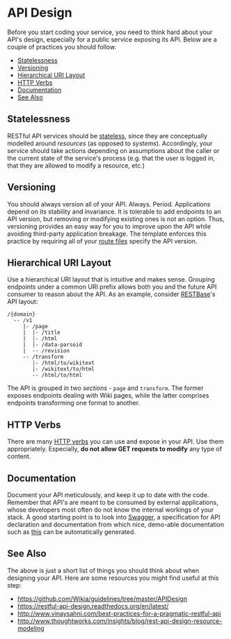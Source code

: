 # API Design

Before you start coding your service, you need to think hard about your API's
design, especially for a public service exposing its API. Below are a couple of
practices you should follow.

- [Statelessness](#statelessness)
- [Versioning](#versioning)
- [Hierarchical URI Layout](#hierarchical-uri-layout)
- [HTTP Verbs](#http-verbs)
- [Documentation](#documentation)
- [See Also](#see-also)

## Statelessness

RESTful API services should be
[stateless](https://en.wikipedia.org/wiki/Service_statelessness_principle), since
they are conceptually modelled around *resources* (as opposed to *systems*).
Accordingly, your service should take actions depending on assumptions about the
caller or the current state of the service's process (e.g. that the user is
logged in, that they are allowed to modify a resource, etc.)

## Versioning

You should always version all of your API. Always. Period. Applications depend on
its stability and invariance. It is tolerable to add endpoints to an API
version, but removing or modifying existing ones is not an option. Thus,
versioning provides an easy way for you to improve upon the API while avoiding
third-party application breakage. The template enforces this practice by
requiring all of your [route files](../routes/) specify the API version.

## Hierarchical URI Layout

Use a hierarchical URI layout that is intuitive and makes sense. Grouping
endpoints under a common URI prefix allows both you and the future API consumer
to reason about the API. As an example, consider
[RESTBase](https://www.mediawiki.org/wiki/RESTBase)'s API layout:

```
/{domain}
  -- /v1
     |- /page
     |  |- /title
     |  |- /html
     |  |- /data-parsoid
     |  -- /revision
     -- /transform
        |- /html/to/wikitext
        |- /wikitext/to/html
        -- /html/to/html
```

The API is grouped in two *sections* - `page` and `transform`. The former
exposes endpoints dealing with Wiki pages, while the latter comprises endpoints
transforming one format to another.

## HTTP Verbs

There are many [HTTP
verbs](http://www.w3.org/Protocols/rfc2616/rfc2616-sec9.html) you can use and
expose in your API. Use them appropriately. Especially, **do not allow GET
requests to modify** any type of content.

## Documentation

Document your API meticulously, and keep it up to date with the code. Remember
that API's are meant to be consumed by external applications, whose developers
most often do not know the internal workings of your stack. A good starting
point is to look into [Swagger](https://github.com/swagger-api/swagger-spec), a
specification for API declaration and documentation from which nice, demo-able
documentation such as [this](http://rest.wikimedia.org/en.wikipedia.org/v1/?doc)
can be automatically generated.

## See Also

The above is just a short list of things you should think about when designing
your API. Here are some resources you might find useful at this step:

- https://github.com/Wikia/guidelines/tree/master/APIDesign
- https://restful-api-design.readthedocs.org/en/latest/
- http://www.vinaysahni.com/best-practices-for-a-pragmatic-restful-api
- http://www.thoughtworks.com/insights/blog/rest-api-design-resource-modeling

